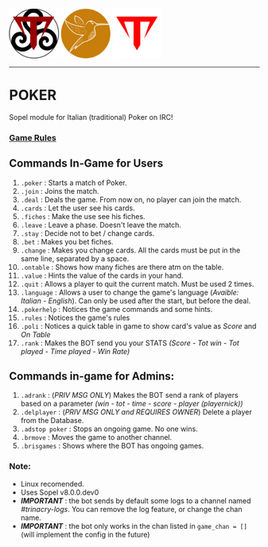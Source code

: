 <img src="https://github.com/giovannetor/Trinacry/blob/main/T_LOGO_BLACK.png" alt="TTT_logo_black" width="100" height="100"> <img src="https://github.com/giovannetor/Trinacry/blob/main/perlogo_small.png" alt="perlogo" width="100" height="100"> 
<img src="https://github.com/giovannetor/Trinacry/blob/main/T_LOGO_WHITE.png" alt="TTT_logo_white" width="100" height="100">

---
# POKER
Sopel module for Italian (traditional) Poker on IRC! 

### [Game Rules](https://www.pagat.com/poker/variants/italian.html)

## Commands In-Game for Users
1. `.poker` : Starts a match of Poker. 
2. `.join` : Joins the match.
3. `.deal` : Deals the game. From now on, no player can join the match.
4. `.cards` : Let the user see his cards.
5. `.fiches` : Make the use see his fiches.
6. `.leave` : Leave a phase. Doesn't leave the match.
7. `.stay` : Decide not to bet / change cards.
8. `.bet` : Makes you bet fiches.
9. `.change` : Makes you change cards. All the cards must be put in the same line, separated by a space.
10. `.ontable` : Shows how many fiches are there atm on the table.
11. `.value` : Hints the value of the cards in your hand.
12. `.quit` : Allows a player to quit the current match. Must be used 2 times.
13. `.language` : Allows a user to change the game's language (*Avaible: Italian - English*). Can only be used after the start, but before the deal.
14. `.pokerhelp` : Notices the game commands and some hints.
15. `.rules` : Notices the game's rules 
16. `.poli` : Notices a quick table in game to show card's value as *Score* and *On Table*
17. `.rank` :  Makes the BOT send you your STATS  *(Score - Tot win - Tot played - Time played - Win Rate)*

## Commands in-game for Admins:
1. `.adrank` : (*PRIV MSG ONLY*) Makes the BOT send a rank of players based on a parameter *(win - tot - time - score - player (playernick))*
2. `.delplayer` : (*PRIV MSG ONLY and REQUIRES OWNER*) Delete a player from the Database.
3. `.adstop poker` : Stops an ongoing game. No one wins.
4. `.brmove` : Moves the game to another channel.
5. `.brisgames` : Shows where the BOT has ongoing games.

### Note:
- Linux recomended.
- Uses Sopel v8.0.0.dev0
- ***IMPORTANT*** : the bot sends by default some logs to a channel named *#trinacry-logs*. You can remove the log feature, or change the chan name.
- ***IMPORTANT*** : the bot only works in the chan listed in `game_chan = []` (will implement the config in the future)



